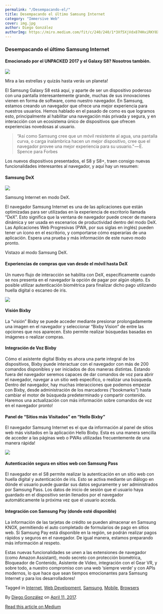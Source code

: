 ```yaml
---
permalink: "/Desempacando-el/"
title: Desempacando el último Samsung Internet
category: "Immersive Web"
cover: img.jpg
author: Diego González
authorImg: https://miro.medium.com/fit/c/240/240/1*3Xf5XjVdx87HHxiRKY8X1Q.jpeg
---
```


### Desempacando el último Samsung Internet

#### Emocionado por el UNPACKED 2017 y el Galaxy S8? Nosotros también.

![](https://cdn-images-1.medium.com/max/2000/1*158R-Z2u50od9HZaB67U9A.jpeg)

Mira a las estrellas y quizás hasta verás un planeta!

El Samsung Galaxy S8 está aquí, y aparte de ser un dispositivo poderoso con una pantalla interesantemente grande, muchas de sus innovaciones vienen en forma de software, como nuestro navegador. En Samsung, estamos creando un navegador que ofrece una mejor experiencia para nuestros usuarios. Hemos hablado en el pasado de como es que logramos esto, principalmente al habilitar una navegación más privada y segura, y en interacción con un ecosistema único de dispositivos que ofrecen experiencias novedosas al usuario.

> “Así como Samsung cree que un móvil resistente al agua, una pantalla curva, o carga inalámbrica hacen un mejor dispositivo, cree que el navegador provee una mejor experiencia para su usuario.” — E. Spence para Forbes

Los nuevos dispositivos presentados, el S8 y S8+, traen consigo nuevas funcionalidades interesantes al navegador, y aquí hay un resumen:

#### Samsung DeX

![](https://cdn-images-1.medium.com/max/1000/1*ec7e8mRtmeKhYTLGw0KKYg.png)

Samsung Internet en modo DeX.

El navegador Samsung Internet es una de las aplicaciones que están optimizadas para ser utilizadas en la experiencia de escritorio llamada “DeX”. Esto significa que la ventana de navegador puede crecer de manera dinámica y ser usada en escenarios de productividad dentro del modo DeX. Las Aplicaciones Web Progresivas (PWA, por sus siglas en inglés) pueden tener un ícono en el escritorio, y comportarse cómo esperarías de una aplicación. Espera una prueba y más información de este nuevo modo pronto.

Vistazo al modo Samsung DeX.

#### Experiencias de compras que van desde el móvil hasta DeX

Un nuevo flujo de interacción se habilita con DeX, específicamente cuando se nos presenta en el navegador la opción de pagar por algún objeto. Es posible utilizar autenticación biométrica para finalizar dicho pago utilizando huella digital o escaneo de iris.

![](https://cdn-images-1.medium.com/max/600/1*3MGgyRrYchJ8y0V9nObjyg.jpeg)

#### Visión Bixby

La “visión” Bixby se puede acceder mediante presionar prolongadamente una imagen en el navegador y seleccionar “Bixby Vision” de entre las opciones que nos aparecen. Esto permite realizar búsquedas basadas en imágenes o realizar compras.

#### Integración de Voz Bixby

Cómo el asistente digital Bixby es ahora una parte integral de los dispositivos, Bixby puede interactuar con el navegador con más de 200 comandos disponibles y ser iniciados de dos maneras distintas. Estando fuera del navegador seremos capaces de dar comandos de voz para abrir el navegador, navegar a un sitio web específico, o realizar una búsqueda. Dentro del navegador, hay muchas interacciones que podemos empezar con Bixby, desde administración de los marcadores (“bookmarks”) hasta cambiar el motor de búsqueda predeterminado y compartir contenido. Haremos una actualización con más información sobre comandos de voz en el navegador pronto!

#### Panel de “Sitios más Visitados” en “Hello Bixby”

El navegador Samsung Internet es el que da información al panel de sitios web más visitados en la aplicación Hello Bixby. Esta es una manera sencilla de acceder a las páginas web o PWAs utilizadas frecuentemente de una manera rápida!

![](https://cdn-images-1.medium.com/max/800/1*LekK0QY0Ak1qcmBlUKaRQg.png)

#### Autenticación segura en sitios web con Samsung Pass

El navegador en el S8 permite realizar la autenticación en un sitio web con huella digital y autenticación de iris. Esto se activa mediante un diálogo en dónde el usuario puede guardar sus datos seguramente y ser administrados por Samsung Pass. Los datos de inicio de sesión que el usuario haya guardado en el dispositivo serán llenados por el navegador automáticamente la próxima vez que el usuario acceda.

#### Integración con Samsung Pay (donde esté disponible)

La información de las tarjetas de crédito se pueden almacenar en Samsung KNOX, permitiendo el auto completado de formularios de pago en sitios web. Si Samsung Pay está disponible en la región, se podrán realizar pagos rápidos y seguros en el navegador. De igual manera, estamos preparando más información al respeto.

Estas nuevas funcionalidades se unen a las extensiones de navegador (como Amazon Assistant), modo secreto con protección biométrica, Bloqueador de Contenido, Asistente de Video, integración con el Gear VR, y sobre todo, a nuestro compromiso con una web ‘siempre verde’ y con APIs modernos, lo que hace que sean tiempos emocionantes para Samsung Internet y para los desarrolladores!

Tagged in [Internet](https://medium.com/tag/internet), [Web Development](https://medium.com/tag/web-development), [Samsung](https://medium.com/tag/samsung), [Mobile](https://medium.com/tag/mobile), [Browsers](https://medium.com/tag/browsers)

By [Diego González](https://medium.com/@diekus) on [April 11, 2017](https://medium.com/p/538cf3c8994d).

[Read this article on Medium](https://medium.com/@diekus/desempacando-el-%C3%BAltimo-samsung-internet-538cf3c8994d)
